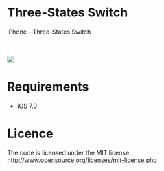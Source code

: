 Three-States Switch
=================

iPhone - Three-States Switch

<br><br>
<a href="http://fat.gfycat.com/TeemingGorgeousBubblefish.gif"><img src="http://fat.gfycat.com/TeemingGorgeousBubblefish.gif" /></a>
<br>



Requirements
==============
- iOS 7.0

Licence
================
The code is licensed under the MIT license: http://www.opensource.org/licenses/mit-license.php
